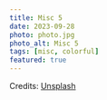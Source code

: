 ```yaml
---
title: Misc 5
date: 2023-09-28
photo: photo.jpg
photo_alt: Misc 5
tags: [misc, colorful]
featured: true
---
```


Credits: [Unsplash](https://unsplash.com/fr/photos/un-gros-plan-dun-arriere-plan-colore-dysl7LZ7bSM)
